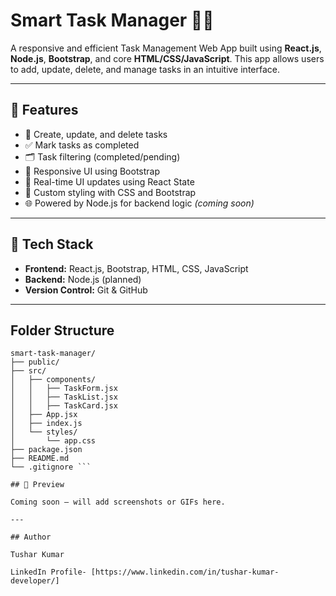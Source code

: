 # Smart Task Manager 🧠✅

A responsive and efficient Task Management Web App built using **React.js**, **Node.js**, **Bootstrap**, and core **HTML/CSS/JavaScript**. This app allows users to add, update, delete, and manage tasks in an intuitive interface.

---

## 🚀 Features

- 📝 Create, update, and delete tasks
- ✅ Mark tasks as completed
- 🗂️ Task filtering (completed/pending)
- 📱 Responsive UI using Bootstrap
- 🔁 Real-time UI updates using React State
- 🎨 Custom styling with CSS and Bootstrap
- 🌐 Powered by Node.js for backend logic *(coming soon)*

---

## 📂 Tech Stack

- **Frontend:** React.js, Bootstrap, HTML, CSS, JavaScript
- **Backend:** Node.js (planned)
- **Version Control:** Git & GitHub

---

## Folder Structure

``` 
smart-task-manager/
├── public/
├── src/
│   ├── components/
│   │   ├── TaskForm.jsx
│   │   ├── TaskList.jsx
│   │   ├── TaskCard.jsx
│   ├── App.jsx
│   ├── index.js
│   └── styles/
│       └── app.css
├── package.json
├── README.md
└── .gitignore ```

## 📸 Preview

Coming soon — will add screenshots or GIFs here.

---

## Author

Tushar Kumar

LinkedIn Profile- [https://www.linkedin.com/in/tushar-kumar-developer/]